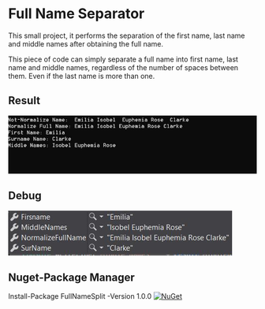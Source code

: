 # Full Name Separator
This small project, it performs the separation of the first name, last name and middle names after obtaining the full name.

This piece of code can simply separate a full name into first name, last name and middle names, regardless of the number of spaces between them. Even if the last name is more than one.

## Result
![alt text](https://github.com/Andronovo-bit/FullNameSplit/blob/master/result.JPG?raw=true)

## Debug
![alt text](https://github.com/Andronovo-bit/FullNameSplit/blob/master/debug.JPG?raw=true)



## Nuget-Package Manager 
Install-Package FullNameSplit -Version 1.0.0 [![NuGet](https://img.shields.io/nuget/v/FullNameSplit.svg?style=flat)](https://www.nuget.org/packages/FullNameSplit/)

